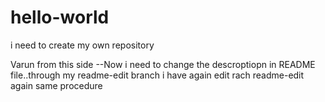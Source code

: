 # hello-world
i need to create my own repository

Varun from this side --Now i need to change the descroptiopn in README file..through my readme-edit branch
i have again edit rach readme-edit
again same procedure
